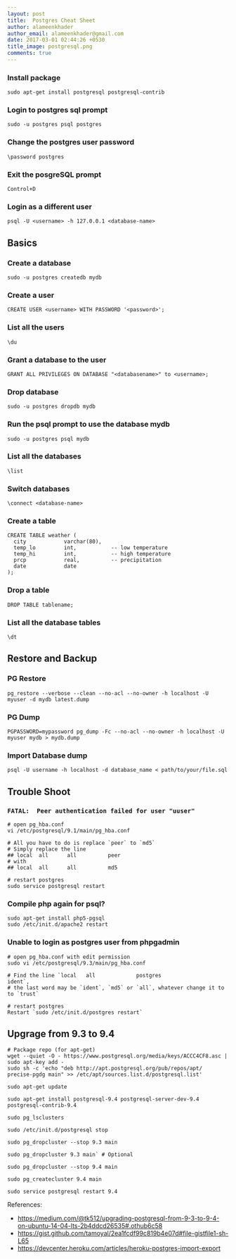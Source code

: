 ```yaml
---
layout: post
title:  Postgres Cheat Sheet
author: alameenkhader
author_email: alameenkhader@gmail.com
date: 2017-03-01 02:44:26 +0530
title_image: postgresql.png
comments: true
---
```


### Install package

    sudo apt-get install postgresql postgresql-contrib

### Login to postgres sql prompt
    sudo -u postgres psql postgres

### Change the postgres user password

    \password postgres

### Exit the posgreSQL prompt
    Control+D

### Login as a different user
    psql -U <username> -h 127.0.0.1 <database-name>


## Basics

### Create a database
    sudo -u postgres createdb mydb

### Create a user

    CREATE USER <username> WITH PASSWORD '<password>';

### List all the users

    \du

### Grant a database to the user

    GRANT ALL PRIVILEGES ON DATABASE "<databasename>" to <username>;

### Drop database

    sudo -u postgres dropdb mydb

### Run the psql prompt to use the database mydb

    sudo -u postgres psql mydb

### List all the databases

    \list

### Switch databases

    \connect <database-name>

### Create a table

    CREATE TABLE weather (
      city            varchar(80),
      temp_lo         int,           -- low temperature
      temp_hi         int,           -- high temperature
      prcp            real,          -- precipitation
      date            date
    );

### Drop a table

    DROP TABLE tablename;

### List all the database tables

    \dt


## Restore and Backup

### PG Restore

    pg_restore --verbose --clean --no-acl --no-owner -h localhost -U myuser -d mydb latest.dump

### PG Dump

    PGPASSWORD=mypassword pg_dump -Fc --no-acl --no-owner -h localhost -U myuser mydb > mydb.dump


### Import Database dump

    psql -U username -h localhost -d database_name < path/to/your/file.sql


## Trouble Shoot

### `FATAL:  Peer authentication failed for user "uuser"`
    # open pg_hba.conf
    vi /etc/postgresql/9.1/main/pg_hba.conf

    # All you have to do is replace `peer` to `md5`
    # Simply replace the line
    ## local  all      all          peer
    # with
    ## local  all      all          md5

    # restart postgres
    sudo service postgresql restart

### Compile php again for psql?

    sudo apt-get install php5-pgsql
    sudo /etc/init.d/apache2 restart

### Unable to login as postgres user from phpgadmin

    # open pg_hba.conf with edit permission
    sudo vi /etc/postgresql/9.3/main/pg_hba.conf

    # Find the line `local   all             postgres                    ident`,
    # the last word may be `ident`, `md5` or `all`, whatever change it to to `trust`

    # restart postgres
    Restart `sudo /etc/init.d/postgres restart`


## Upgrage from 9.3 to 9.4

    # Package repo (for apt-get)
    wget --quiet -O - https://www.postgresql.org/media/keys/ACCC4CF8.asc | sudo apt-key add -
    sudo sh -c 'echo "deb http://apt.postgresql.org/pub/repos/apt/ precise-pgdg main" >> /etc/apt/sources.list.d/postgresql.list'

    sudo apt-get update

    sudo apt-get install postgresql-9.4 postgresql-server-dev-9.4 postgresql-contrib-9.4

    sudo pg_lsclusters

    sudo /etc/init.d/postgresql stop

    sudo pg_dropcluster --stop 9.3 main

    sudo pg_dropcluster 9.3 main` # Optional

    sudo pg_dropcluster --stop 9.4 main

    sudo pg_createcluster 9.4 main

    sudo service postgresql restart 9.4

References:

* https://medium.com/@tk512/upgrading-postgresql-from-9-3-to-9-4-on-ubuntu-14-04-lts-2b4ddcd26535#.othub6c58
* https://gist.github.com/tamoyal/2ea1fcdf99c819b4e07d#file-gistfile1-sh-L65
* https://devcenter.heroku.com/articles/heroku-postgres-import-export
